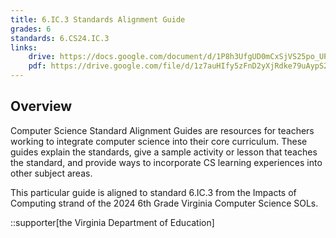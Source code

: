 ```yaml
---
title: 6.IC.3 Standards Alignment Guide
grades: 6
standards: 6.CS24.IC.3
links:
    drive: https://docs.google.com/document/d/1P8h3UfgUD0mCxSjVS25po_UP8w1bmcuXFiNJtrlqppU/edit?usp=drive_link
    pdf: https://drive.google.com/file/d/1z7auHIfy5zFnD2yXjRdke79uAypS2TFQ/view?usp=drive_link
---
```


## Overview

Computer Science Standard Alignment Guides are resources for teachers working to integrate computer science into their core curriculum. These guides explain the standards, give a sample activity or lesson that teaches the standard, and provide ways to incorporate CS learning experiences into other subject areas. 

This particular guide is aligned to standard 6.IC.3 from the Impacts of Computing strand of the 2024 6th Grade Virginia Computer Science SOLs.

::supporter[the Virginia Department of Education]